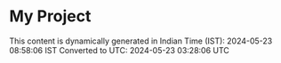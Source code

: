# My Project

This content is dynamically generated in Indian Time (IST): 2024-05-23 08:58:06 IST
Converted to UTC: 2024-05-23 03:28:06 UTC
